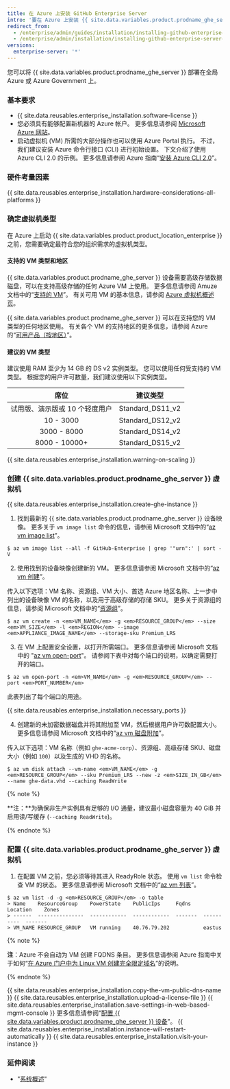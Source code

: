 ```yaml
---
title: 在 Azure 上安装 GitHub Enterprise Server
intro: '要在 Azure 上安装 {{ site.data.variables.product.prodname_ghe_server }}，您必须部署到 DS 系列实例上并使用 Premium-LRS 存储。'
redirect_from:
  - /enterprise/admin/guides/installation/installing-github-enterprise-on-azure/
  - /enterprise/admin/installation/installing-github-enterprise-server-on-azure
versions:
  enterprise-server: '*'
---
```


您可以将 {{ site.data.variables.product.prodname_ghe_server }} 部署在全局 Azure 或 Azure Government 上。

### 基本要求

- {{ site.data.reusables.enterprise_installation.software-license }}
- 您必须具有能够配置新机器的 Azure 帐户。 更多信息请参阅 [Microsoft Azure 网站](https://azure.microsoft.com)。
- 启动虚拟机 (VM) 所需的大部分操作也可以使用 Azure Portal 执行。 不过，我们建议安装 Azure 命令行接口 (CLI) 进行初始设置。 下文介绍了使用 Azure CLI 2.0 的示例。 更多信息请参阅 Azure 指南“[安装 Azure CLI 2.0](https://docs.microsoft.com/en-us/cli/azure/install-azure-cli?view=azure-cli-latest)”。

### 硬件考量因素

{{ site.data.reusables.enterprise_installation.hardware-considerations-all-platforms }}

### 确定虚拟机类型

在 Azure 上启动 {{ site.data.variables.product.product_location_enterprise }} 之前，您需要确定最符合您的组织需求的虚拟机类型。

#### 支持的 VM 类型和地区

{{ site.data.variables.product.prodname_ghe_server }} 设备需要高级存储数据磁盘，可以在支持高级存储的任何 Azure VM 上使用。 更多信息请参阅 Amuze 文档中的“[支持的 VM](https://docs.microsoft.com/en-us/azure/storage/common/storage-premium-storage#supported-vms)”。 有关可用 VM 的基本信息，请参阅 [Azure 虚拟机概述页](http://azure.microsoft.com/en-us/pricing/details/virtual-machines/#Linux)。

{{ site.data.variables.product.prodname_ghe_server }} 可以在支持您的 VM 类型的任何地区使用。 有关各个 VM 的支持地区的更多信息，请参阅 Azure 的“[可用产品（按地区）](https://azure.microsoft.com/en-us/regions/services/)”。

#### 建议的 VM 类型

建议使用 RAM 至少为 14 GB 的 DS v2 实例类型。 您可以使用任何受支持的 VM 类型。 根据您的用户许可数量，我们建议使用以下实例类型。

|        席位         |        建议类型        |
|:-----------------:|:------------------:|
| 试用版、演示版或 10 个轻度用户 | Standard_DS11_v2 |
|     10 - 3000     | Standard_DS12_v2 |
|    3000 - 8000    | Standard_DS14_v2 |
|   8000 - 10000+   | Standard_DS15_v2 |

{{ site.data.reusables.enterprise_installation.warning-on-scaling }}

### 创建 {{ site.data.variables.product.prodname_ghe_server }} 虚拟机

{{ site.data.reusables.enterprise_installation.create-ghe-instance }}

1. 找到最新的 {{ site.data.variables.product.prodname_ghe_server }} 设备映像。 更多关于 `vm image list` 命令的信息，请参阅 Microsoft 文档中的“[az vm image list](https://docs.microsoft.com/en-us/cli/azure/vm/image?view=azure-cli-latest#az_vm_image_list)”。
  ```shell
  $ az vm image list --all -f GitHub-Enterprise | grep '"urn":' | sort -V
  ```

2. 使用找到的设备映像创建新的 VM。 更多信息请参阅 Microsoft 文档中的“[az vm 创建](https://docs.microsoft.com/en-us/cli/azure/vm?view=azure-cli-latest#az_vm_create)”。

  传入以下选项：VM 名称、资源组、VM 大小、首选 Azure 地区名称、上一步中列出的设备映像 VM 的名称，以及用于高级存储的存储 SKU。 更多关于资源组的信息，请参阅 Microsoft 文档中的“[资源组](https://docs.microsoft.com/en-us/azure/azure-resource-manager/resource-group-overview#resource-groups)”。

  ```shell
  $ az vm create -n <em>VM_NAME</em> -g <em>RESOURCE_GROUP</em> --size <em>VM_SIZE</em> -l <em>REGION</em> --image <em>APPLIANCE_IMAGE_NAME</em> --storage-sku Premium_LRS
  ```

3. 在 VM 上配置安全设置，以打开所需端口。 更多信息请参阅 Microsoft 文档中的 "[az vm open-port](https://docs.microsoft.com/en-us/cli/azure/vm?view=azure-cli-latest#az_vm_open_port)"。 请参阅下表中对每个端口的说明，以确定需要打开的端口。

  ```shell
  $ az vm open-port -n <em>VM_NAME</em> -g <em>RESOURCE_GROUP</em> --port <em>PORT_NUMBER</em>
  ```

  此表列出了每个端口的用途。

  {{ site.data.reusables.enterprise_installation.necessary_ports }}

4. 创建新的未加密数据磁盘并将其附加至 VM，然后根据用户许可数配置大小。 更多信息请参阅 Microsoft 文档中的“[az vm 磁盘附加](https://docs.microsoft.com/en-us/cli/azure/vm/disk?view=azure-cli-latest#az_vm_disk_attach)”。

  传入以下选项：VM 名称（例如 `ghe-acme-corp`）、资源组、高级存储 SKU、磁盘大小（例如 `100`）以及生成的 VHD 的名称。

  ```shell
  $ az vm disk attach --vm-name <em>VM_NAME</em> -g <em>RESOURCE_GROUP</em> --sku Premium_LRS --new -z <em>SIZE_IN_GB</em> --name ghe-data.vhd --caching ReadWrite
  ```

  {% note %}

   **注：**为确保非生产实例具有足够的 I/O 通量，建议最小磁盘容量为 40 GiB 并启用读/写缓存 (`--caching ReadWrite`)。

   {% endnote %}

### 配置 {{ site.data.variables.product.prodname_ghe_server }} 虚拟机

1. 在配置 VM 之前，您必须等待其进入 ReadyRole 状态。 使用 `vm list` 命令检查 VM 的状态。 更多信息请参阅 Microsoft 文档中的“[az vm 列表](https://docs.microsoft.com/en-us/cli/azure/vm?view=azure-cli-latest#az_vm_list)”。
  ```shell
  $ az vm list -d -g <em>RESOURCE_GROUP</em> -o table
  > Name    ResourceGroup    PowerState    PublicIps     Fqdns    Location    Zones
  > ------  ---------------  ------------  ------------  -------  ----------  -------
  > VM_NAME RESOURCE_GROUP   VM running    40.76.79.202           eastus

  ```
  {% note %}

  **注**：Azure 不会自动为 VM 创建 FQDNS 条目。 更多信息请参阅 Azure 指南中关于如何“[在 Azure 门户中为 Linux VM 创建完全限定域名](https://docs.microsoft.com/en-us/azure/virtual-machines/linux/portal-create-fqdn)”的说明。

  {% endnote %}

  {{ site.data.reusables.enterprise_installation.copy-the-vm-public-dns-name }}
  {{ site.data.reusables.enterprise_installation.upload-a-license-file }}
  {{ site.data.reusables.enterprise_installation.save-settings-in-web-based-mgmt-console }} 更多信息请参阅“[配置 {{ site.data.variables.product.prodname_ghe_server }} 设备](/enterprise/admin/guides/installation/configuring-the-github-enterprise-server-appliance)”。
  {{ site.data.reusables.enterprise_installation.instance-will-restart-automatically }}
  {{ site.data.reusables.enterprise_installation.visit-your-instance }}


  ### 延伸阅读

  - "[系统概述](/enterprise/admin/guides/installation/system-overview)"
  
